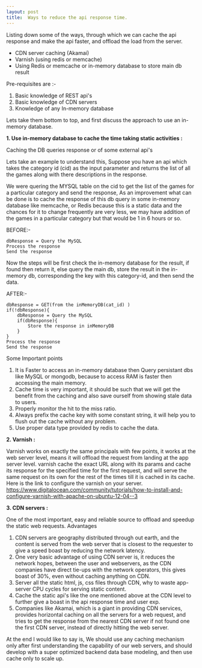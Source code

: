 ```yaml
---
layout: post
title:  Ways to reduce the api response time.
---
```


Listing down some of the ways, through which we can cache the api response and make the api faster, and offload the load from the server.
 
 - CDN server caching (Akamai)
 - Varnish (using redis or memcache)
 - Using Redis or memcache or in-memory database to store main db result
 
 
 
Pre-requisites are :- 

  1. Basic knowledge of REST api's
  2. Basic knowledge of CDN servers
  3. Knowledge of any In-memory database

Lets take them bottom to top, and first discuss the approach to use an in-memory database. 

__1. Use in-memory database to cache the time taking static activities :__

Caching the DB queries response or of some external api's

Lets take an example to understand this, Suppose you have an api which takes the category id (cid) as the input parameter and returns the list of all the games along with there descriptions in the response.

We were quering the MYSQL table on the cid to get the list of the games for a particular category and send the response, As an improvement what can be done is to cache the response of this db query in some in-memory database like memcache, or Redis because this is a static data and the chances for it to change frequently are very less, we may have addition of the games in a particular category but that would be 1 in 6 hours or so.

BEFORE:- 

    dbResponse = Query the MySQL 
    Process the response 
    Send the response 


Now the steps will be first check the in-memory database for the result, if found then return it, else query the main db, store the result in the in-memory db, corresponding the key with this category-id, and then send the data.

AFTER:- 

    dbResponse = GET(from the inMemoryDB(cat_id) ) 
    if(!dbResponse){
        dbResponse = Query the MySQL
        if(dbResponse){
            Store the response in inMemoryDB
        }
    }
    Process the response 
    Send the response
    

Some Important points

  1. It is Faster to access an in-memory database then Query persistant dbs like MySQL or mongodb, because to access RAM is faster then accessing the main memory.
  2. Cache time is very important, it should be such that we will get the benefit from the caching and also save ourself from showing stale data to users.
  3. Properly monitor the hit to the miss ratio.
  4. Always prefix the cache key with some constant string, it will help you to flush out the cache without any problem.
  5. Use proper data type provided by redis to cache the data.
    
    
__2. Varnish :__

Varnish works on exactly the same principals with few points, it works at the web server level, means it will offload the request from landing at the app server level.
varnish cache the exact URL along with its params and cache its response for the specified time for the first request, and will serve the same request on its own for the rest of the times till it is cached in its cache.
Here is the link to configure the varnish on your server.
 https://www.digitalocean.com/community/tutorials/how-to-install-and-configure-varnish-with-apache-on-ubuntu-12-04--3

     
__3. CDN servers :__

One of the most important, easy and reliable source to offload and speedup the static web requests.
Advantages

  1. CDN servers are geography distributed through out earth, and the content is served from the web server that is closest to the requester to give a speed boast by reducing the network latency.
  2. One very basic advantage of using CDN server is, it reduces the network hopes, between the user and webservers, as the CDN companies have direct tie-ups with the network operators, this gives boast of 30%, even without caching anything on CDN.
  3. Server all the static html, js, css files through CDN, why to waste app-server CPU cycles for serving static content.
  4. Cache the static api's like the one mentioned above at the CDN level to further give a boast in the api response time and user exp.
  5. Companies like Akamai, which is a giant in providing CDN services, provides horizontal caching on all the servers for a web request, and tries to get the response from the nearest CDN server if not found one the first CDN server, instead of directly hitting the web server. 
     
     

At the end I would like to say is, We should use any caching mechanism only after first understanding the capability of our web servers, and should develop with a super optimized backend data base modeling, and then use cache only to scale up.
